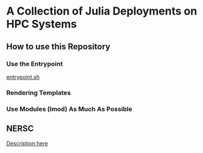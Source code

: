 # A Collection of Julia Deployments on HPC Systems

## How to use this Repository

### Use the Entrypoint

[entrypoint.sh](./entrypoint.sh)

### Rendering Templates

### Use Modules (lmod) As Much As Possible

## NERSC

[Description here](./nersc/README.md)
